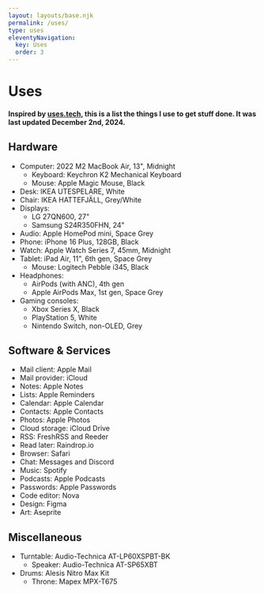 ```yaml
---
layout: layouts/base.njk
permalink: /uses/
type: uses
eleventyNavigation:
  key: Uses
  order: 3
---
```


# Uses

#### Inspired by [uses.tech](https://uses.tech/), this is a list the things I use to get stuff done. It was last updated December 2nd, 2024.

## Hardware

* Computer: 2022 M2 MacBook Air, 13", Midnight
  * Keyboard: Keychron K2 Mechanical Keyboard
  * Mouse: Apple Magic Mouse, Black
* Desk: IKEA UTESPELARE, White
* Chair: IKEA HATTEFJÄLL, Grey/White
* Displays:
  * LG 27QN600, 27"
  * Samsung S24R350FHN, 24"
* Audio: Apple HomePod mini, Space Grey
* Phone: iPhone 16 Plus, 128GB, Black
* Watch: Apple Watch Series 7, 45mm, Midnight
* Tablet: iPad Air, 11", 6th gen, Space Grey
  * Mouse: Logitech Pebble i345, Black
* Headphones:
  * AirPods (with ANC), 4th gen
  * Apple AirPods Max, 1st gen, Space Grey
* Gaming consoles:
  * Xbox Series X, Black
  * PlayStation 5, White
  * Nintendo Switch, non-OLED, Grey

## Software & Services

* Mail client: Apple Mail
* Mail provider: iCloud
* Notes: Apple Notes
* Lists: Apple Reminders
* Calendar: Apple Calendar
* Contacts: Apple Contacts
* Photos: Apple Photos
* Cloud storage: iCloud Drive
* RSS: FreshRSS and Reeder
* Read later: Raindrop.io
* Browser: Safari
* Chat: Messages and Discord
* Music: Spotify
* Podcasts: Apple Podcasts
* Passwords: Apple Passwords
* Code editor: Nova
* Design: Figma
* Art: Aseprite

## Miscellaneous

* Turntable: Audio-Technica AT-LP60XSPBT-BK
  * Speaker: Audio-Technica AT-SP65XBT
* Drums: Alesis Nitro Max Kit
  * Throne: Mapex MPX-T675
